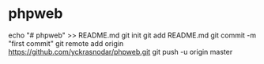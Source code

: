 # phpweb
echo "# phpweb" >> README.md
git init
git add README.md
git commit -m "first commit"
git remote add origin https://github.com/yckrasnodar/phpweb.git
git push -u origin master
